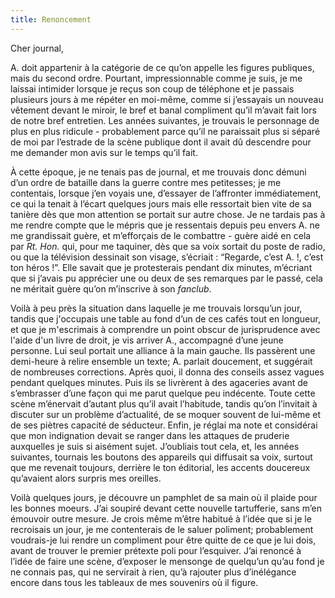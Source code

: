 ```yaml
---
title: Renoncement
---
```


Cher journal,

A. doit appartenir à la catégorie de ce qu’on appelle les figures publiques,
mais du second ordre. Pourtant, impressionnable comme je suis, je me laissai
intimider lorsque je reçus son coup de téléphone et je passais plusieurs jours
à me répéter en moi-même, comme si j’essayais un nouveau vêtement devant le
miroir, le bref et banal compliment qu’il m’avait fait lors de notre bref
entretien. Les années suivantes, je trouvais le personnage de plus en plus
ridicule - probablement parce qu’il ne paraissait plus si séparé de moi par
l’estrade de la scène publique dont il avait dû descendre pour me demander mon
avis sur le temps qu’il fait.

À cette époque, je ne tenais pas de journal, et me trouvais donc démuni d’un
ordre de bataille dans la guerre contre mes petitesses; je me contentais,
lorsque j’en voyais une, d’essayer de l’affronter immédiatement, ce qui la
tenait à l’écart quelques jours mais elle ressortait bien vite de sa tanière
dès que mon attention se portait sur autre chose. Je ne tardais pas à me rendre
compte que le mépris que je ressentais depuis peu envers A. ne me grandissait
guère, et m’efforçais de le combattre - guère aidé en cela par *Rt. Hon.* qui,
pour me taquiner, dès que sa voix sortait du poste de radio, ou que la
télévision dessinait son visage, s’écriait : “Regarde, c’est A. !, c’est ton
héros !”. Elle savait que je protesterais pendant dix minutes, m’écriant que si
j’avais pu apprécier une ou deux de ses remarques par le passé, cela ne
méritait guère qu’on m’inscrive à son *fanclub*.

Voilà à peu près la situation dans laquelle je me trouvais lorsqu’un jour,
tandis que j'occupais une table au fond d’un de ces cafés tout en longueur, et
que je m'escrimais à comprendre un point obscur de jurisprudence avec l'aide
d'un livre de droit, je vis arriver A., accompagné d’une jeune personne. Lui
seul portait une alliance à la main gauche.  Ils passèrent une demi-heure à
relire ensemble un texte; A. parlait doucement, et suggérait de nombreuses
corrections. Après quoi, il donna des conseils assez vagues pendant quelques
minutes. Puis ils se livrèrent à des agaceries avant de s’embrasser d’une façon
qui me parut quelque peu indécente. Toute cette scène m’énervait d’autant plus
qu’il avait l’habitude, tandis qu’on l’invitait à discuter sur un problème
d’actualité, de se moquer souvent de lui-même et de ses piètres capacité de
séducteur. Enfin, je réglai ma note et considérai que mon indignation devait se
ranger dans les attaques de pruderie auxquelles je suis si aisément sujet.
J’oubliais tout cela, et, les années suivantes, tournais les boutons des
appareils qui diffusait sa voix, surtout que me revenait toujours, derrière le
ton éditorial, les accents doucereux qu’avaient alors surpris mes oreilles.

Voilà quelques jours, je découvre un pamphlet de sa main où il plaide pour les
bonnes moeurs. J’ai soupiré devant cette nouvelle tartufferie, sans m’en
émouvoir outre mesure. Je crois même m’être habitué à l’idée que si je le
recroisais un jour, je me contenterais de le saluer poliment; probablement
voudrais-je lui rendre un compliment pour être quitte de ce que je lui dois,
avant de trouver le premier prétexte poli pour l’esquiver. J’ai renoncé à
l’idée de faire une scène, d’exposer le mensonge de quelqu’un qu’au fond je ne
connais pas, qui ne servirait à rien, qu’à rajouter plus d’inélégance encore
dans tous les tableaux de mes souvenirs où il figure.
